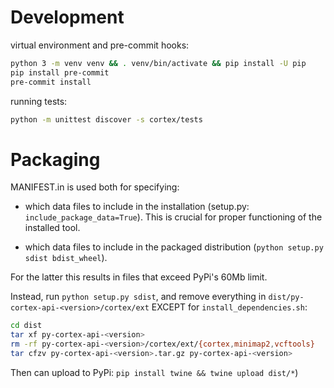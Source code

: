# Development

virtual environment and pre-commit hooks:
```bash
python 3 -m venv venv && . venv/bin/activate && pip install -U pip
pip install pre-commit
pre-commit install
```

running tests:
```bash
python -m unittest discover -s cortex/tests
```

# Packaging

MANIFEST.in is used both for specifying:
* which data files to include in the 
installation (setup.py: `include_package_data=True`). This is crucial
 for proper functioning of the installed tool.
 
*  which data files to include in the packaged distribution (`python setup.py sdist bdist_wheel`).

For the latter this results in files that exceed PyPi's 60Mb limit.

Instead, run `python setup.py sdist`, and remove everything in 
`dist/py-cortex-api-<version>/cortex/ext` EXCEPT for `install_dependencies.sh`:

```bash
cd dist
tar xf py-cortex-api-<version>
rm -rf py-cortex-api-<version>/cortex/ext/{cortex,minimap2,vcftools}
tar cfzv py-cortex-api-<version>.tar.gz py-cortex-api-<version>
```
 
Then can upload to PyPi: 
`pip install twine && twine upload dist/*`)


